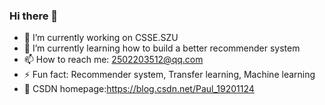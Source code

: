 ### Hi there 👋
- 🔭 I’m currently working on CSSE.SZU
- 🌱 I’m currently learning how to build a better recommender system
- 📫 How to reach me: 2502203512@qq.com
- ⚡ Fun fact: Recommender system, Transfer learning, Machine learning
- 🙌 CSDN homepage:https://blog.csdn.net/Paul_19201124
<!--
**dominate999/dominate999** is a ✨ _special_ ✨ repository because its `README.md` (this file) appears on your GitHub profile.

Here are some ideas to get you started:

- 🔭 I’m currently working on CSSE.SZU
- 🌱 I’m currently learning how to better recommend
- 👯 I’m looking to collaborate on ...
- 🤔 I’m looking for help with ...
- 💬 Ask me about ...
- 📫 How to reach me: 2502203512@qq.com
- 😄 Pronouns: ...
- ⚡ Fun fact: recommender system, transfer learning, machine learning 
-->
